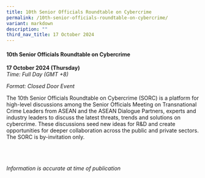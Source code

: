 ```yaml
---
title: 10th Senior Officials Roundtable on Cybercrime
permalink: /10th-senior-officials-roundtable-on-cybercrime/
variant: markdown
description: ""
third_nav_title: 17 October 2024
---
```

#### **10th Senior Officials Roundtable on Cybercrime**

**17 October 2024 (Thursday)**  
*Time: Full Day (GMT +8)*

*Format: Closed Door Event*

The 10th Senior Officials Roundtable on Cybercrime (SORC) is a platform for high-level discussions among the Senior Officials Meeting on Transnational Crime Leaders from ASEAN and the ASEAN Dialogue Partners, experts and industry leaders to discuss the latest threats, trends and solutions on cybercrime. These discussions seed new ideas for R&amp;D and create opportunities for deeper collaboration across the public and private sectors. The SORC is by-invitation only.

<br><br><br>
*Information is accurate at time of publication*